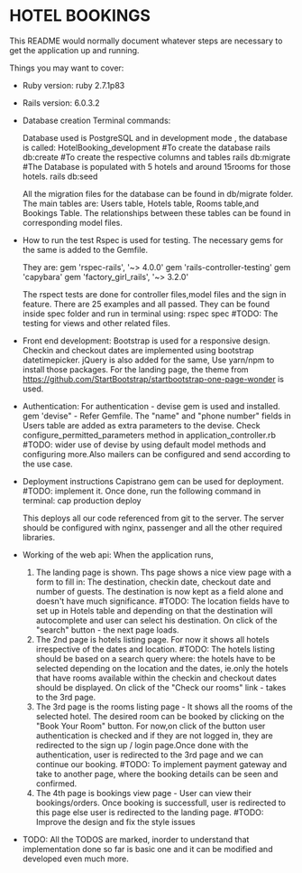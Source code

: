# HOTEL BOOKINGS

This README would normally document whatever steps are necessary to get the
application up and running.

Things you may want to cover:

* Ruby version: ruby 2.7.1p83

* Rails version: 6.0.3.2

* Database creation
  Terminal commands:
  
  Database used is PostgreSQL and in development mode , the database is called: HotelBooking_development
  #To create the database
  rails db:create
  #To create the respective columns and tables
  rails db:migrate
  #The Database is populated with 5 hotels and around 15rooms for those hotels.
  rails db:seed
  
  All the migration files for the database can be found in db/migrate folder.
  The main tables are: Users table, Hotels table, Rooms table,and Bookings Table.
  The relationships between these tables can be found in corresponding model files.



* How to run the test
  Rspec is used for testing. The necessary gems for the same is added to the Gemfile.
  
  They are:
  gem 'rspec-rails', '~> 4.0.0'
  gem 'rails-controller-testing'
  gem 'capybara'
  gem 'factory_girl_rails', '~> 3.2.0'
  
  The rspect tests are done for controller files,model files and the sign in feature.
  There are 25 examples and all passed.
  They can be found inside spec folder and run  in terminal using: rspec spec
  #TODO: The testing for views and other related files.
  
  
* Front end development: 
  Bootstrap is used for a responsive design.
  Checkin and checkout dates are implemented using bootstrap datetimepicker.
  jQuery is also added for the same,
  Use yarn/npm to install those packages.
  For the landing page, the theme from https://github.com/StartBootstrap/startbootstrap-one-page-wonder is used.
  
*  Authentication:
  For authentication - devise gem is used and installed. gem 'devise" - Refer Gemfile.
  The "name" and "phone number" fields in Users table are added as extra parameters to the devise.
  Check configure_permitted_parameters method in application_controller.rb
  #TODO: wider use of devise by using default model methods and configuring more.Also mailers can be configured and send according to the use case.
  
* Deployment instructions
  Capistrano gem can be used for deployment.
  #TODO: implement it.
  Once done, run the following command in terminal:
  cap production deploy
  
  This deploys all our code referenced from git to the server.
  The server should be configured with nginx, passenger and all the other required libraries.

* Working of the web api:
   When the application runs,
   1. The landing page is shown. Ths page shows a nice view page with a form to fill in:
   The destination, checkin date, checkout date and number of guests.
   The destination is now kept as a field alone and doesn't have much significance.
   #TODO: The location fields have to set up in Hotels table and depending on that the destination will autocomplete and user can select his destination.
   On click of the "search" button - the next page loads.
   2. The 2nd page is hotels listing page. For now it shows all hotels irrespective of the dates and location.
   #TODO: The hotels listing should be based on a search query where: the hotels have to be selected depending on the location and the dates,
   ie.only the hotels that have rooms available within the checkin and checkout dates should be displayed.
   On click of the "Check our rooms" link - takes to the 3rd page.
   3. The 3rd page is the rooms listing page - It shows all the rooms of the selected hotel.
   The desired room can be booked by clicking on the "Book Your Room" button.
   For now,on click of the button user authentication is checked and if they are not logged in, they are
   redirected to the sign up / login page.Once done with the authentication, user is redirected to the 3rd page and we can continue our booking.
   #TODO: To implement payment gateway and take to another page, where the booking details can be seen and confirmed.
   4. The 4th page is bookings view page - User can view their bookings/orders. Once booking is successfull, user is redirected to this page
   else user is redirected to the landing page.
   #TODO: Improve the design and fix the style issues
   
* TODO: All the TODOS are marked, inorder to understand that implementation done so far is basic one and it can be modified and developed
even much more.